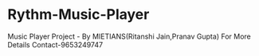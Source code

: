 # Rythm-Music-Player
Music Player Project - By MIETIANS(Ritanshi Jain,Pranav Gupta)
For More Details Contact-9653249747
